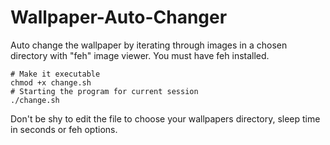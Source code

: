 # Wallpaper-Auto-Changer
Auto change the wallpaper by iterating through images in a chosen directory with "feh" image viewer. You must have feh installed.
```shell
# Make it executable
chmod +x change.sh
# Starting the program for current session
./change.sh
```
Don't be shy to edit the file to choose your wallpapers directory, sleep time in seconds or feh options.
